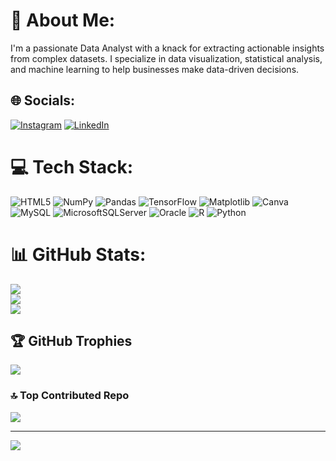 # 💫 About Me:
I'm a passionate Data Analyst with a knack for extracting actionable insights from complex datasets. I specialize in data visualization, statistical analysis, and machine learning to help businesses make data-driven decisions.


## 🌐 Socials:
[![Instagram](https://img.shields.io/badge/Instagram-%23E4405F.svg?logo=Instagram&logoColor=white)](https://instagram.com/_rahulkoppula_) [![LinkedIn](https://img.shields.io/badge/LinkedIn-%230077B5.svg?logo=linkedin&logoColor=white)](https://linkedin.com/in/rahul-babu-koppula) 

# 💻 Tech Stack:
![HTML5](https://img.shields.io/badge/html5-%23E34F26.svg?style=for-the-badge&logo=html5&logoColor=white) ![NumPy](https://img.shields.io/badge/numpy-%23013243.svg?style=for-the-badge&logo=numpy&logoColor=white) ![Pandas](https://img.shields.io/badge/pandas-%23150458.svg?style=for-the-badge&logo=pandas&logoColor=white) ![TensorFlow](https://img.shields.io/badge/TensorFlow-%23FF6F00.svg?style=for-the-badge&logo=TensorFlow&logoColor=white) ![Matplotlib](https://img.shields.io/badge/Matplotlib-%23ffffff.svg?style=for-the-badge&logo=Matplotlib&logoColor=black) ![Canva](https://img.shields.io/badge/Canva-%2300C4CC.svg?style=for-the-badge&logo=Canva&logoColor=white) ![MySQL](https://img.shields.io/badge/mysql-4479A1.svg?style=for-the-badge&logo=mysql&logoColor=white) ![MicrosoftSQLServer](https://img.shields.io/badge/Microsoft%20SQL%20Server-CC2927?style=for-the-badge&logo=microsoft%20sql%20server&logoColor=white) ![Oracle](https://img.shields.io/badge/Oracle-F80000?style=for-the-badge&logo=oracle&logoColor=white) ![R](https://img.shields.io/badge/r-%23276DC3.svg?style=for-the-badge&logo=r&logoColor=white) ![Python](https://img.shields.io/badge/python-3670A0?style=for-the-badge&logo=python&logoColor=ffdd54)
# 📊 GitHub Stats:
![](https://github-readme-stats.vercel.app/api?username=RAHUL-KOPPULA&theme=neon&hide_border=false&include_all_commits=true&count_private=true)<br/>
![](https://github-readme-streak-stats.herokuapp.com/?user=RAHUL-KOPPULA&theme=neon&hide_border=false)<br/>
![](https://github-readme-stats.vercel.app/api/top-langs/?username=RAHUL-KOPPULA&theme=neon&hide_border=false&include_all_commits=true&count_private=true&layout=compact)

## 🏆 GitHub Trophies
![](https://github-profile-trophy.vercel.app/?username=RAHUL-KOPPULA&theme=radical&no-frame=false&no-bg=true&margin-w=4)

### 🔝 Top Contributed Repo
![](https://github-contributor-stats.vercel.app/api?username=RAHUL-KOPPULA&limit=5&theme=date_night&combine_all_yearly_contributions=true)

---
[![](https://visitcount.itsvg.in/api?id=RAHUL-KOPPULA&icon=5&color=9)](https://visitcount.itsvg.in)

